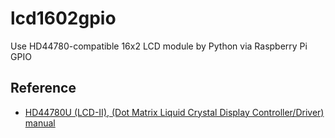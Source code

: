 # lcd1602gpio
Use HD44780-compatible 16x2 LCD module by Python via Raspberry Pi GPIO

## Reference

* [HD44780U (LCD-II), (Dot Matrix Liquid Crystal Display Controller/Driver) manual](https://cdn-shop.adafruit.com/datasheets/HD44780.pdf)

